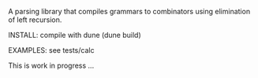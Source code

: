 A parsing library that compiles grammars to combinators using elimination of left recursion.

INSTALL: compile with dune (dune build)

EXAMPLES: see tests/calc

This is work in progress ...